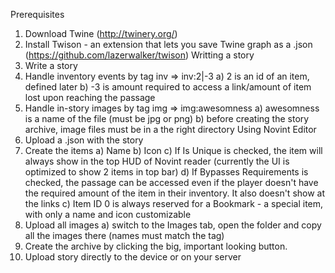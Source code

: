 Prerequisites
1. Download Twine (http://twinery.org/)
2. Install Twison - an extension that lets you save Twine graph as a .json (https://github.com/lazerwalker/twison)
Writting a story
1. Write a story
2. Handle inventory events by tag inv => inv:2|-3
  a) 2 is an id of an item, defined later
  b) -3 is amount required to access a link/amount of item lost upon reaching the passage
3. Handle in-story images by tag img => img:awesomness
  a) awesomness is a name of the file (must be jpg or png)
  b) before creating the story archive, image files must be in a the right directory
Using Novint Editor
1. Upload a .json with the story
2. Create the items
  a) Name
  b) Icon
  c) If Is Unique is checked, the item will always show in the top HUD of Novint reader (currently the UI is optimized to show 2 items in top bar)
  d) If Bypasses Requirements is checked, the passage can be accessed even if the player doesn't have the required amount of the item in their inventory. It also doesn't show at the links
  c) Item ID 0 is always reserved for a Bookmark - a special item, with only a name and icon customizable
3. Upload all images
  a) switch to the Images tab, open the folder and copy all the images there (names must match the tag)
4. Create the archive by clicking the big, important looking button.
5. Upload story directly to the device or on your server
